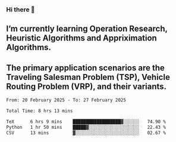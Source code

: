 ### Hi there 👋
## I’m currently learning Operation Research, Heuristic Algorithms and Appriximation Algorithms.
## The primary application scenarios are the Traveling Salesman Problem (TSP), Vehicle Routing Problem (VRP), and their variants.
<!--START_SECTION:waka-->

```txt
From: 20 February 2025 - To: 27 February 2025

Total Time: 8 hrs 13 mins

TeX      6 hrs 9 mins    ██████████████████▓░░░░░░   74.90 %
Python   1 hr 50 mins    █████▓░░░░░░░░░░░░░░░░░░░   22.43 %
CSV      13 mins         ▓░░░░░░░░░░░░░░░░░░░░░░░░   02.67 %
```

<!--END_SECTION:waka-->
<!--
**Bookervsky/Bookervsky** is a ✨ _special_ ✨ repository because its `README.md` (this file) appears on your GitHub profile.

Here are some ideas to get you started:

- 🔭 I’m currently working on ...
- 🌱 I’m currently learning ...
- 👯 I’m looking to collaborate on ...
- 🤔 I’m looking for help with ...
- 💬 Ask me about ...
- 📫 How to reach me: ...
- 😄 Pronouns: ...
- ⚡ Fun fact: ...
-->
